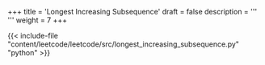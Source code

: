 +++
title = 'Longest Increasing Subsequence'
draft = false
description =  '''
'''
weight = 7
+++

{{< include-file "content/leetcode/leetcode/src/longest_increasing_subsequence.py" "python" >}}
